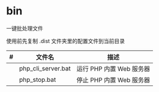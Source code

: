 # bin

一键批处理文件

使用前先复制 .dist 文件夹里的配置文件到当前目录

| #    | 文件名                | 描述                     |
| ---- | --------------------- | ------------------------ |
|      | php_cli_server.bat    | 运行 PHP 内置 Web 服务器 |
|      | php_stop.bat          | 停止 PHP 内置 Web 服务器 |
